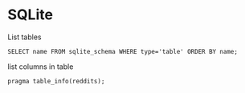 SQLite
===============================================

List tables
```
SELECT name FROM sqlite_schema WHERE type='table' ORDER BY name;
```

list columns in table
```
pragma table_info(reddits);
```

